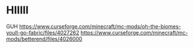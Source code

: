 # HIIIII
GUH
https://www.curseforge.com/minecraft/mc-mods/oh-the-biomes-youll-go-fabric/files/4027262
https://www.curseforge.com/minecraft/mc-mods/betterend/files/4026000
